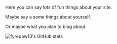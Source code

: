 Here you can say lots of fun things about your site.

Maybe say a some things about yourself.

Or maybe what you plan to blog about.

![fyrepaw13's GitHub stats](https://github-readme-stats.vercel.app/api?username=fyrepaw13&show_icons=true&theme=radical)
